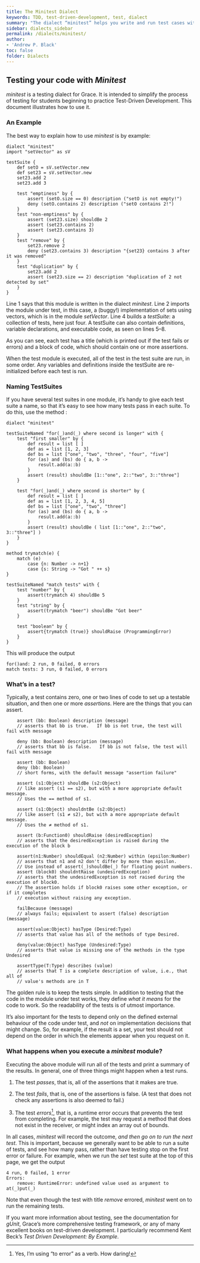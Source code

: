 ```yaml
---
title: The Minitest Dialect
keywords: TDD, test-driven-development, test, dialect
summary: "The dialect “minitest” helps you write and run test cases with low overhead.  It supports the practice of test-driven development (TDD)."  
sidebar: dialects_sidebar
permalink: /dialects/minitest/
author:
- 'Andrew P. Black'
toc: false
folder: Dialects
---
```



## Testing your code with _Minitest_


*minitest* is a testing dialect for Grace. It is intended to simplify
the process of testing for students beginning to practice Test-Driven
Development. This document illustrates how to use it.

### An Example


The best way to explain how to use *minitest* is by example:

    dialect "minitest"
    import "setVector" as sV

    testSuite {
        def setO = sV.setVector.new
        def set23 = sV.setVector.new
        set23.add 2
        set23.add 3

        test "emptiness" by {
            assert (setO.size == 0) description ("setO is not empty!")
            deny (setO.contains 2) description ("setO contains 2!")
        }
        test "non-emptiness" by {
            assert (set23.size) shouldBe 2
            assert (set23.contains 2)
            assert (set23.contains 3)
        }
        test "remove" by {
            set23.remove 2
            deny (set23.contains 3) description "{set23} contains 3 after it was removed"
        }
        test "duplication" by {
            set23.add 2
            assert (set23.size == 2) description "duplication of 2 not detected by set"
        }
    }

Line 1 says that this module is written in the dialect *minitest*. Line
2 imports the module under test, in this case, a (buggy!) implementation
of sets using vectors, which is in the module *setVector*. Line 4 builds
a *testSuite*: a collection of tests, here just four. A testSuite can
also contain definitions, variable declarations, and executable code, as
seen on lines 5–8.

As you can see, each test has a title (which is printed out if the test
fails or errors) and a block of code, which should contain one or more
assertions.

When the test module is executed, all of the test in the test suite are
run, in some order. Any variables and definitions inside the testSuite
are re-initialized before each test is run.

### Naming TestSuites


If you have several test suites in one module, it’s handy to give each
test suite a name, so that it’s easy to see how many tests pass in each
suite. To do this, use the method :

    dialect "minitest"

    testSuiteNamed "for(_)and(_) where second is longer" with {
        test "first smaller" by {
            def result = list [ ]
            def as = list [1, 2, 3]
            def bs = list ["one", "two", "three", "four", "five"]
            for (as) and (bs) do { a, b ->
                result.add(a::b)
            }
            assert (result) shouldBe [1::"one", 2::"two", 3::"three"]
        }

        test "for(_)and(_) where second is shorter" by {
            def result = list [ ]
            def as = list [1, 2, 3, 4, 5]
            def bs = list ["one", "two", "three"]
            for (as) and (bs) do { a, b ->
                result.add(a::b)
            }
            assert (result) shouldBe ( list [1::"one", 2::"two", 3::"three"] )
        }
    }

    method trymatch(e) {
        match (e)
            case {n: Number -> n+1}
            case {s: String -> "Got " ++ s}
    }

    testSuiteNamed "match tests" with {
        test "number" by {
            assert(trymatch 4) shouldBe 5
        }
        test "string" by {
            assert(trymatch "beer") shouldBe "Got beer"
        }

        test "boolean" by {
            assert{trymatch (true)} shouldRaise (ProgrammingError)
        }
    }

This will produce the output

    for()and: 2 run, 0 failed, 0 errors
    match tests: 3 run, 0 failed, 0 errors

### What’s in a test?


Typically, a test contains zero, one or two lines of code to set up a
testable situation, and then one or more *assertions*. Here are the
things that you can assert.


        assert (bb: Boolean) description (message)
        // asserts that bb is true.   If bb is not true, the test will fail with message

        deny (bb: Boolean) description (message)
        // asserts that bb is false.   If bb is not false, the test will fail with message

        assert (bb: Boolean)
        deny (bb: Boolean)
        // short forms, with the default message "assertion failure"

        assert (s1:Object) shouldBe (s2:Object)
        // like assert (s1 == s2), but with a more appropriate default message.  
        // Uses the == method of s1.

        assert (s1:Object) shouldntBe (s2:Object)
        // like assert (s1 ≠ s2), but with a more appropriate default message. 
        // Uses the ≠ method of s1.

        assert (b:Function0) shouldRaise (desiredException)
        // asserts that the desiredException is raised during the execution of the block b

        assert(n1:Number) shouldEqual (n2:Number) within (epsilon:Number)
        // asserts that n1 and n2 don't differ by more than epsilon.
        // Use instead of assert(_)shouldBe(_) for floating point numbers.
        assert (block0) shouldntRaise (undesiredException)
        // asserts that the undesiredException is not raised during the execution of block0.
        // The assertion holds if block0 raises some other exception, or if it completes
        // execution without raising any exception.

        failBecause (message)
        // always fails; equivalent to assert (false) description (message)

        assert(value:Object) hasType (Desired:Type)
        // asserts that value has all of the methods of type Desired.

        deny(value:Object) hasType (Undesired:Type)
        // asserts that value is missing one of the methods in the type Undesired
        
        assertType(T:Type) describes (value)
        // asserts that T is a complete description of value, i.e., that all of
        // value's methods are in T


The golden rule is to keep the tests simple. In addition to testing that
the code in the module under test works, they define *what it means* for
the code to work. So the readability of the tests is of utmost
importance.

It’s also important for the tests to depend only on the defined external
behaviour of the code under test, and *not* on implementation decisions
that might change. So, for example, if the result is a set, your test
should not depend on the order in which the elements appear when you
request on it.

### What happens when you execute a *minitest* module?


Executing the above module will run all of the tests and print a summary
of the results. In general, one of three things might happen when a test
runs.

1.  The test *passes*, that is, all of the assertions that it makes
    are true.

2.  The test *fails*, that is, one of the assertions is false. (A test that
    does not check any assertions is also deemed to fail.)

3.  The test *errors*[^1], that is, a runtime error occurs that prevents
    the test from completing. For example, the test may request a method
    that does not exist in the receiver, or might index an array out
    of bounds.

In all cases, *minitest* will record the outcome, *and then go on to run
the next test*. This is important, because we generally want to be able
to run a suite of tests, and see how many pass, rather than have testing
stop on the first error or failure. For example, when we run the _set_
test suite at the top of this page, we get the output

    4 run, 0 failed, 1 error
    Errors:
        remove: RuntimeError: undefined value used as argument to at(_)put(_)

Note that even though the test with title *remove* errored, *minitest*
went on to run the remaining tests.

If you want more information about testing, see the documentation for
*gUnit*, Grace’s more comprehensive testing framework, or any of many
excellent books on test-driven development. I particularly recommend
Kent Beck’s *Test Driven Development: By Example*.

[^1]: Yes, I’m using “to error” as a verb. How daring!
